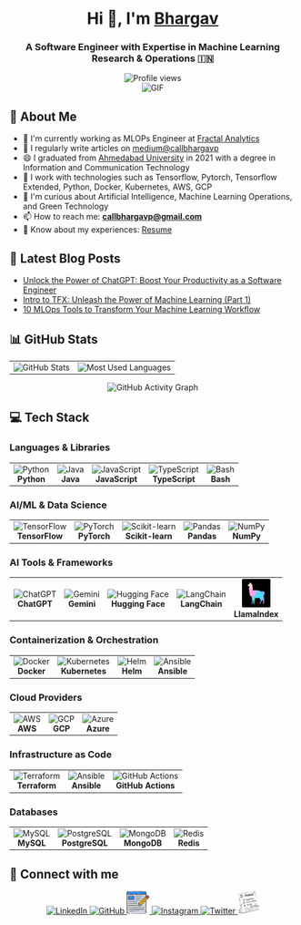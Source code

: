 <h1 align="center">Hi 👋, I'm <a href="https://linkedin.com/in/bhargav-p-patel" target="blank">Bhargav</a></h1>
<h3 align="center">A Software Engineer with Expertise in Machine Learning Research & Operations &#127470;&#127475;</h3>

<div align="center">
  <img src="https://komarev.com/ghpvc/?username=Engineer1999&color=0e75b6&style=flat" alt="Profile views">
</div>

<div align="center">
  <img src="https://media.giphy.com/media/3ogwFGEHrVxusDbDjO/giphy.gif" width="600" alt="GIF">
</div>

## 🚀 About Me

- 🔭 I'm currently working as MLOPs Engineer at [Fractal Analytics](https://fractal.ai/)
- 📝 I regularly write articles on [medium@callbhargavp](https://medium.com/@callbhargavp)
- 😄 I graduated from [Ahmedabad University](https://ahduni.edu.in/) in 2021 with a degree in Information and Communication Technology
- 🌱 I work with technologies such as Tensorflow, Pytorch, Tensorflow Extended, Python, Docker, Kubernetes, AWS, GCP
- 🌱 I'm curious about Artificial Intelligence, Machine Learning Operations, and Green Technology
- 📫 How to reach me: **callbhargavp@gmail.com**
- 📄 Know about my experiences: <a href="https://github.com/Engineer1999/Engineer1999/blob/main/Resume/Bhargav_Patel_Software_Engineer_Resume.pdf" target="blank">Resume</a>


## 📝 Latest Blog Posts

- [Unlock the Power of ChatGPT: Boost Your Productivity as a Software Engineer](https://medium.com/@callbhargavp/unlock-the-power-of-chatgpt-boost-your-productivity-as-a-software-engineer-89c3c206c324)
- [Intro to TFX: Unleash the Power of Machine Learning (Part 1)](https://medium.com/@callbhargavp/intro-to-tfx-unleash-the-power-of-machine-learning-part-1-309c9c43b06b)
- [10 MLOps Tools to Transform Your Machine Learning Workflow](https://medium.com/@callbhargavp/10-mlops-tools-to-transform-your-machine-learning-workflow-4a0e4f7bb264)

## 📊 GitHub Stats

<div align="center">
  <table>
    <tr>
      <td>
        <img src="https://github-readme-stats.vercel.app/api?username=Engineer1999&show_icons=true&count_private=true&hide_border=true" alt="GitHub Stats" />
      </td>
      <td>
        <img src="https://github-readme-stats.vercel.app/api/top-langs/?username=Engineer1999&layout=compact&hide_border=true" alt="Most Used Languages" />
      </td>
    </tr>
  </table>
  
  <img src="https://github-readme-activity-graph.vercel.app/graph?username=Engineer1999&bg_color=ffffff&color=000000&line=0891b2&point=000000&area=true&hide_border=true" alt="GitHub Activity Graph" />
</div>

## 💻 Tech Stack

### Languages & Libraries

<div align="center">
  <table>
    <tr>
      <td align="center">
        <img src="https://techstack-generator.vercel.app/python-icon.svg" alt="Python" width="50" height="50"/><br>
        <strong>Python</strong>
      </td>
      <td align="center">
        <img src="https://skillicons.dev/icons?i=java" alt="Java" width="50" height="50"/><br>
        <strong>Java</strong>
      </td>
      <td align="center">
        <img src="https://skillicons.dev/icons?i=javascript" alt="JavaScript" width="50" height="50"/><br>
        <strong>JavaScript</strong>
      </td>
      <td align="center">
        <img src="https://skillicons.dev/icons?i=typescript" alt="TypeScript" width="50" height="50"/><br>
        <strong>TypeScript</strong>
      </td>
      <td align="center">
        <img src="https://skillicons.dev/icons?i=bash" alt="Bash" width="50" height="50"/><br>
        <strong>Bash</strong>
      </td>
    </tr>
  </table>
</div>

### AI/ML & Data Science

<div align="center">
  <table>
    <tr>
      <td align="center">
        <img src="https://cdn.worldvectorlogo.com/logos/tensorflow-2.svg" alt="TensorFlow" width="50" height="50"/><br>
        <strong>TensorFlow</strong>
      </td>
      <td align="center">
        <img src="https://skillicons.dev/icons?i=pytorch" alt="PyTorch" width="50" height="50"/><br>
        <strong>PyTorch</strong>
      </td>
      <td align="center">
        <img src="https://cdn.worldvectorlogo.com/logos/scikit-learn.svg" alt="Scikit-learn" width="50" height="50"/><br>
        <strong>Scikit-learn</strong>
      </td>
      <td align="center">
        <img src="https://cdn.worldvectorlogo.com/logos/pandas-1.svg" alt="Pandas" width="50" height="50"/><br>
        <strong>Pandas</strong>
      </td>
      <td align="center">
        <img src="https://cdn.worldvectorlogo.com/logos/numpy-1.svg" alt="NumPy" width="50" height="50"/><br>
        <strong>NumPy</strong>
      </td>
    </tr>
  </table>
</div>

### AI Tools & Frameworks

<div align="center">
  <table>
    <tr>
      <td align="center">
        <img src="https://upload.wikimedia.org/wikipedia/commons/0/04/ChatGPT_logo.svg" alt="ChatGPT" width="50" height="50"/><br>
        <strong>ChatGPT</strong>
      </td>
      <td align="center">
        <img src="https://upload.wikimedia.org/wikipedia/commons/8/8a/Google_Gemini_logo.svg" alt="Gemini" width="50" height="50"/><br>
        <strong>Gemini</strong>
      </td>
      <td align="center">
        <img src="https://huggingface.co/front/assets/huggingface_logo-noborder.svg" alt="Hugging Face" width="50" height="50"/><br>
        <strong>Hugging Face</strong>
      </td>
      <td align="center">
        <img src="https://upload.wikimedia.org/wikipedia/commons/3/3f/LangChain_logo.png" alt="LangChain" width="50" height="50"/><br>
        <strong>LangChain</strong>
      </td>
      <td align="center">
        <img src="https://github.com/run-llama/logos/blob/main/LlamaLogo%20Square.png" alt="LlamaIndex" width="50" height="50"/><br>
        <strong>LlamaIndex</strong>
      </td>
    </tr>
  </table>
</div>

### Containerization & Orchestration

<div align="center">
  <table>
    <tr>
      <td align="center">
        <img src="https://techstack-generator.vercel.app/docker-icon.svg" alt="Docker" width="50" height="50"/><br>
        <strong>Docker</strong>
      </td>
      <td align="center">
        <img src="https://techstack-generator.vercel.app/kubernetes-icon.svg" alt="Kubernetes" width="50" height="50"/><br>
        <strong>Kubernetes</strong>
      </td>
      <td align="center">
        <img src="https://helm.sh/img/helm.svg" alt="Helm" width="50" height="50"/><br>
        <strong>Helm</strong>
      </td>
      <td align="center">
        <img src="https://skillicons.dev/icons?i=ansible" alt="Ansible" width="50" height="50"/><br>
        <strong>Ansible</strong>
      </td>
    </tr>
  </table>
</div>

### Cloud Providers

<div align="center">
  <table>
    <tr>
      <td align="center">
        <img src="https://techstack-generator.vercel.app/aws-icon.svg" alt="AWS" width="50" height="50"/><br>
        <strong>AWS</strong>
      </td>
      <td align="center">
        <img src="https://skillicons.dev/icons?i=gcp" alt="GCP" width="50" height="50"/><br>
        <strong>GCP</strong>
      </td>
      <td align="center">
        <img src="https://skillicons.dev/icons?i=azure" alt="Azure" width="50" height="50"/><br>
        <strong>Azure</strong>
      </td>
    </tr>
  </table>
</div>

### Infrastructure as Code

<div align="center">
  <table>
    <tr>
      <td align="center">
        <img src="https://skillicons.dev/icons?i=terraform" alt="Terraform" width="50" height="50"/><br>
        <strong>Terraform</strong>
      </td>
      <td align="center">
        <img src="https://skillicons.dev/icons?i=ansible" alt="Ansible" width="50" height="50"/><br>
        <strong>Ansible</strong>
      </td>
      <td align="center">
        <img src="https://skillicons.dev/icons?i=github" alt="GitHub Actions" width="50" height="50"/><br>
        <strong>GitHub Actions</strong>
      </td>
    </tr>
  </table>
</div>

### Databases

<div align="center">
  <table>
    <tr>
      <td align="center">
        <img src="https://techstack-generator.vercel.app/mysql-icon.svg" alt="MySQL" width="50" height="50"/><br>
        <strong>MySQL</strong>
      </td>
      <td align="center">
        <img src="https://skillicons.dev/icons?i=postgresql" alt="PostgreSQL" width="50" height="50"/><br>
        <strong>PostgreSQL</strong>
      </td>
      <td align="center">
        <img src="https://skillicons.dev/icons?i=mongodb" alt="MongoDB" width="50" height="50"/><br>
        <strong>MongoDB</strong>
      </td>
      <td align="center">
        <img src="https://skillicons.dev/icons?i=redis" alt="Redis" width="50" height="50"/><br>
        <strong>Redis</strong>
      </td>
    </tr>
  </table>
</div>

## 🤝 Connect with me

<div align="center">
  <a href="https://linkedin.com/in/bhargav-p-patel/" target="_blank">
    <img src="https://img.icons8.com/fluent/48/000000/linkedin.png" alt="LinkedIn" height="40" width="40" />
  </a>
  <a href="https://github.com/Engineer1999" target="_blank">
    <img src="https://img.icons8.com/fluent/48/000000/github.png" alt="GitHub" height="40" width="40" />
  </a>
  <a href="https://medium.com/@callbhargavp" target="_blank">
    <img src="https://github.com/Engineer1999/Engineer1999/blob/main/Images/external-blog-online-services-sketchy-sketchy-juicy-fish.png" height="40" alt="Medium" />
  </a>
  <a href="https://www.instagram.com/bhargav.p.patel/" target="_blank">
    <img src="https://img.icons8.com/fluent/48/000000/instagram-new.png" alt="Instagram" height="40" width="40" />
  </a>
  <a href="https://twitter.com/Bhargav_P28" target="_blank">
    <img src="https://img.icons8.com/fluent/48/000000/twitter.png" alt="Twitter" height="40" width="40" />
  </a>
  <a href="https://github.com/Engineer1999/Engineer1999/blob/main/Resume/Bhargav_Patel_Software_Engineer_Resume.pdf" target="_blank">
    <img src="https://github.com/Engineer1999/Engineer1999/blob/main/Images/resume_sketch.jpg" height="40" alt="Resume" />
  </a>
</div>